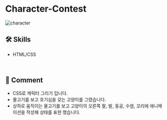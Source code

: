 # Character-Contest

![character](https://user-images.githubusercontent.com/102715022/164981637-f54c756d-5527-495a-b611-b709d68a775f.gif)<br>

## 🛠 Skills

<ul>
  <li>HTML/CSS</li>
</ul>

<br>

## 💬 Comment

<ul>
  <li>CSS로 캐릭터 그리기 입니다.</li>
  <li>물고기를 보고 호기심을 갖는 고양이를 그렸습니다.</li>
  <li>상하로 움직이는 물고기를 보고 고양이의 오른쪽 팔, 발, 동공, 수염, 꼬리에 애니메이션을 작성해 상태를 표현 했습니다.</li>
</ul>
